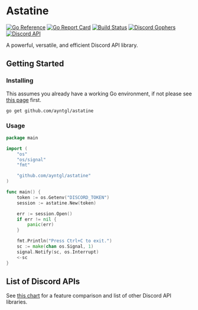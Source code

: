 # Astatine

[![Go Reference](https://pkg.go.dev/badge/github.com/bwmarrin/discordgo.svg)](https://pkg.go.dev/github.com/bwmarrin/discordgo) [![Go Report Card](https://goreportcard.com/badge/github.com/bwmarrin/discordgo)](https://goreportcard.com/report/github.com/bwmarrin/discordgo) [![Build Status](https://travis-ci.com/bwmarrin/discordgo.svg?branch=master)](https://travis-ci.com/bwmarrin/discordgo) [![Discord Gophers](https://img.shields.io/badge/Discord%20Gophers-%23discordgo-blue.svg)](https://discord.gg/golang) [![Discord API](https://img.shields.io/badge/Discord%20API-%23go_discordgo-blue.svg)](https://discord.com/invite/discord-api)

A powerful, versatile, and efficient Discord API library.

## Getting Started

### Installing

This assumes you already have a working Go environment, if not please see
[this page](https://golang.org/doc/install) first.

```
go get github.com/ayntgl/astatine
```

### Usage

```go
package main

import (
    "os"
    "os/signal"
    "fmt"

    "github.com/ayntgl/astatine"
)

func main() {
    token := os.Getenv("DISCORD_TOKEN")
    session := astatine.New(token)

    err := session.Open()
    if err != nil {
        panic(err)
    }

    fmt.Println("Press Ctrl+C to exit.")
    sc := make(chan os.Signal, 1)
    signal.Notify(sc, os.Interrupt)
    <-sc
}
```

## List of Discord APIs

See [this chart](https://abal.moe/Discord/Libraries.html) for a feature 
comparison and list of other Discord API libraries.
